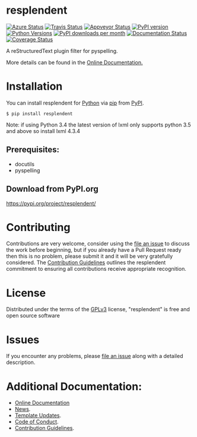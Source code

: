 # resplendent

[![Azure Status](https://dev.azure.com/timgates/timgates/_apis/build/status/resplendent-dev.resplendent?branchName=master)](https://dev.azure.com/timgates/timgates/_build/latest?definitionId=15&branchName=master)
[![Travis Status](https://travis-ci.org/resplendent-dev/resplendent.svg?branch=master)](https://travis-ci.org/resplendent-dev/resplendent)
[![Appveyor Status](https://ci.appveyor.com/api/projects/status/u65kid1ueogx2o13/branch/master?svg=true)](https://ci.appveyor.com/project/timgates42/resplendent)
[![PyPI version](https://img.shields.io/pypi/v/resplendent.svg)](https://pypi.org/project/resplendent)
[![Python Versions](https://img.shields.io/pypi/pyversions/resplendent.svg)](https://pypi.org/project/resplendent)
[![PyPI downloads per month](https://img.shields.io/pypi/dm/resplendent.svg)](https://pypi.org/project/resplendent)
[![Documentation Status](https://readthedocs.org/projects/resplendent/badge/?version=latest)](https://resplendent.readthedocs.io/en/latest/?badge=latest)
[![Coverage Status](https://coveralls.io/repos/github/resplendent-dev/resplendent/badge.svg)](https://coveralls.io/github/resplendent-dev/resplendent/)

A reStructuredText plugin filter for pyspelling.

More details can be found in the
[Online Documentation.](https://resplendent.readthedocs.io/en/latest/)

# Installation

You can install resplendent for
[Python](https://www.python.org/) via
[pip](https://pypi.org/project/pip/)
from [PyPI](https://pypi.org/).

```
$ pip install resplendent
```

Note: if using Python 3.4 the latest version of lxml only supports python 3.5 and above so install lxml 4.3.4


## Prerequisites:
- docutils
- pyspelling


## Download from PyPI.org

https://pypi.org/project/resplendent/



# Contributing

Contributions are very welcome, consider using the
[file an issue](https://github.com/resplendent-dev/resplendent/issues)
to discuss the work before beginning, but if you already have a Pull Request
ready then this is no problem, please submit it and it will be very gratefully
considered. The [Contribution Guidelines](CONTRIBUTING.md)
outlines the resplendent commitment to ensuring all
contributions receive appropriate recognition.

# License


Distributed under the terms of the [GPLv3](https://opensource.org/licenses/GPL-3.0)
license, "resplendent" is free and open source software


# Issues

If you encounter any problems, please
[file an issue](https://github.com/resplendent-dev/resplendent/issues)
along with a detailed description.

# Additional Documentation:

* [Online Documentation](https://resplendent.readthedocs.io/en/latest/)
* [News](NEWS.rst).
* [Template Updates](COOKIECUTTER_UPDATES.md).
* [Code of Conduct](CODE_OF_CONDUCT.md).
* [Contribution Guidelines](CONTRIBUTING.md).
